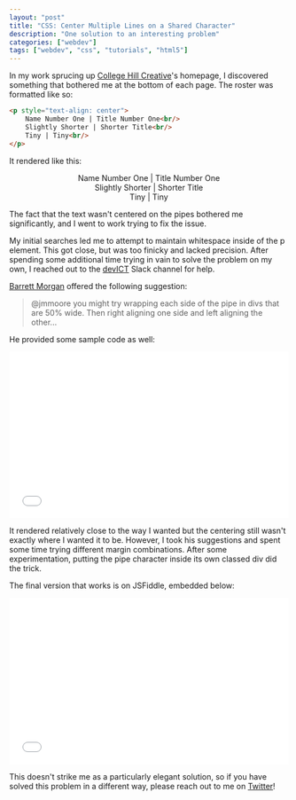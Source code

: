 ```yaml
---
layout: "post"
title: "CSS: Center Multiple Lines on a Shared Character"
description: "One solution to an interesting problem"
categories: ["webdev"]
tags: ["webdev", "css", "tutorials", "html5"]
---
```


In my work sprucing up [College Hill Creative](http://collegehillcreative.com/)'s homepage, I discovered something that bothered me at the bottom of each page. The roster was formatted like so:


```html
<p style="text-align: center">
    Name Number One | Title Number One<br/>
    Slightly Shorter | Shorter Title<br/>
    Tiny | Tiny<br/>
</p>
```

It rendered like this:

<p style="text-align: center">
    Name Number One | Title Number One<br/>
    Slightly Shorter | Shorter Title<br/>
    Tiny | Tiny<br/>
</p>

The fact that the text wasn't centered on the pipes bothered me significantly, and I went to work trying to fix the issue.

My initial searches led me to attempt to maintain whitespace inside of the p element. This got close, but was too finicky and lacked precision. After spending some additional time trying in vain to solve the problem on my own, I reached out to the [devICT](https://devict.org/) Slack channel for help.

[Barrett Morgan](http://www.barrettmorgandesignllc.com/) offered the following suggestion:

>@jmmoore you might try wrapping each side of the pipe in divs that are 50% wide. Then right aligning one side and left aligning the other...

He provided some sample code as well:

<iframe width="100%" height="300" src="//jsfiddle.net/jmmoore/5Lp1Lq8u/embedded/html,css,result/" allowfullscreen="allowfullscreen" frameborder="0"></iframe>

It rendered relatively close to the way I wanted but the centering still wasn't exactly where I wanted it to be. However, I took his suggestions and spent some time trying different margin combinations. After some experimentation, putting the pipe character inside its own classed div did the trick.

The final version that works is on JSFiddle, embedded below:
<iframe width="100%" height="300" src="//jsfiddle.net/jmmoore/5suyaqto/embedded/html,css,result/" allowfullscreen="allowfullscreen" frameborder="0"></iframe>

This doesn't strike me as a particularly elegant solution, so if you have solved this problem in a different way, please reach out to me on [Twitter](https://twitter.com/jmmoore_)!